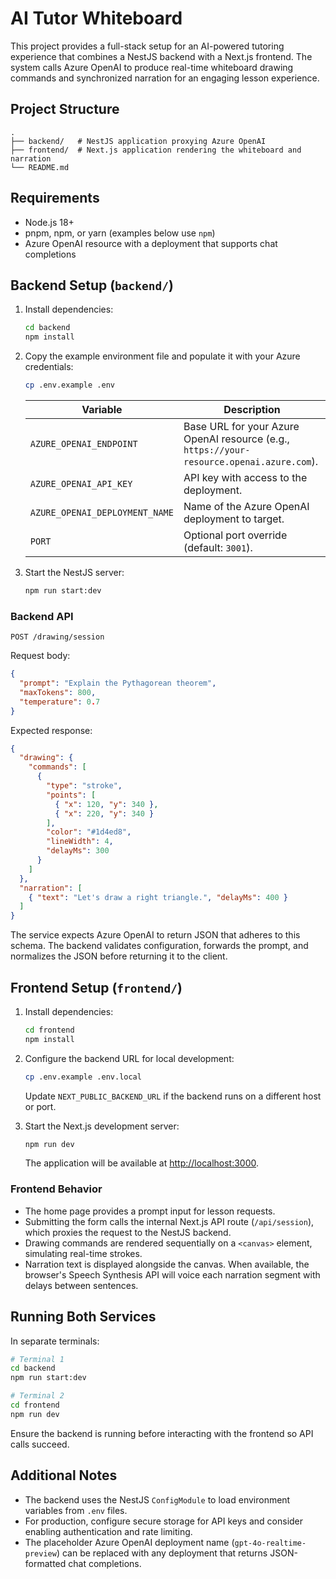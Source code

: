 # AI Tutor Whiteboard

This project provides a full-stack setup for an AI-powered tutoring experience that combines a NestJS backend with a Next.js frontend. The system calls Azure OpenAI to produce real-time whiteboard drawing commands and synchronized narration for an engaging lesson experience.

## Project Structure

```
.
├── backend/   # NestJS application proxying Azure OpenAI
├── frontend/  # Next.js application rendering the whiteboard and narration
└── README.md
```

## Requirements

- Node.js 18+
- pnpm, npm, or yarn (examples below use `npm`)
- Azure OpenAI resource with a deployment that supports chat completions

## Backend Setup (`backend/`)

1. Install dependencies:
   ```bash
   cd backend
   npm install
   ```
2. Copy the example environment file and populate it with your Azure credentials:
   ```bash
   cp .env.example .env
   ```

   | Variable | Description |
   | --- | --- |
   | `AZURE_OPENAI_ENDPOINT` | Base URL for your Azure OpenAI resource (e.g., `https://your-resource.openai.azure.com`). |
   | `AZURE_OPENAI_API_KEY` | API key with access to the deployment. |
   | `AZURE_OPENAI_DEPLOYMENT_NAME` | Name of the Azure OpenAI deployment to target. |
   | `PORT` | Optional port override (default: `3001`). |

3. Start the NestJS server:
   ```bash
   npm run start:dev
   ```

### Backend API

`POST /drawing/session`

Request body:
```json
{
  "prompt": "Explain the Pythagorean theorem",
  "maxTokens": 800,
  "temperature": 0.7
}
```

Expected response:
```json
{
  "drawing": {
    "commands": [
      {
        "type": "stroke",
        "points": [
          { "x": 120, "y": 340 },
          { "x": 220, "y": 340 }
        ],
        "color": "#1d4ed8",
        "lineWidth": 4,
        "delayMs": 300
      }
    ]
  },
  "narration": [
    { "text": "Let's draw a right triangle.", "delayMs": 400 }
  ]
}
```

The service expects Azure OpenAI to return JSON that adheres to this schema. The backend validates configuration, forwards the prompt, and normalizes the JSON before returning it to the client.

## Frontend Setup (`frontend/`)

1. Install dependencies:
   ```bash
   cd frontend
   npm install
   ```
2. Configure the backend URL for local development:
   ```bash
   cp .env.example .env.local
   ```
   Update `NEXT_PUBLIC_BACKEND_URL` if the backend runs on a different host or port.
3. Start the Next.js development server:
   ```bash
   npm run dev
   ```

   The application will be available at [http://localhost:3000](http://localhost:3000).

### Frontend Behavior

- The home page provides a prompt input for lesson requests.
- Submitting the form calls the internal Next.js API route (`/api/session`), which proxies the request to the NestJS backend.
- Drawing commands are rendered sequentially on a `<canvas>` element, simulating real-time strokes.
- Narration text is displayed alongside the canvas. When available, the browser's Speech Synthesis API will voice each narration segment with delays between sentences.

## Running Both Services

In separate terminals:

```bash
# Terminal 1
cd backend
npm run start:dev

# Terminal 2
cd frontend
npm run dev
```

Ensure the backend is running before interacting with the frontend so API calls succeed.

## Additional Notes

- The backend uses the NestJS `ConfigModule` to load environment variables from `.env` files.
- For production, configure secure storage for API keys and consider enabling authentication and rate limiting.
- The placeholder Azure OpenAI deployment name (`gpt-4o-realtime-preview`) can be replaced with any deployment that returns JSON-formatted chat completions.
